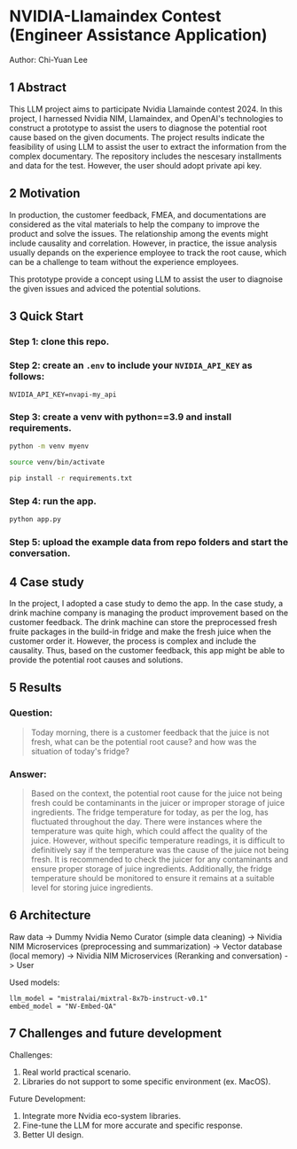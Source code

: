 # NVIDIA-Llamaindex Contest (Engineer Assistance Application)
Author: Chi-Yuan Lee

## 1 Abstract

This LLM project aims to participate Nvidia Llamainde contest 2024. In this project, I harnessed Nvidia NIM, Llamaindex, and OpenAI's technologies to construct a prototype to assist the users to diagnose the potential root cause based on the given documents. The project results indicate the feasibility of using LLM to assist the user to extract the information from the complex documentary. The repository includes the nescesary installments and data for the test. However, the user should adopt private api key.

## 2 Motivation

In production, the customer feedback, FMEA, and documentations are considered as the vital materials to help the company to improve the product and solve the issues. The relationship among the events might include causality and correlation. However, in practice, the issue analysis usually depands on the experience employee to track the root cause, which can be a challenge to team without the experience employees. 

This prototype provide a concept using LLM to assist the user to diagnoise the given issues and adviced the potential solutions.

## 3 Quick Start

### Step 1: clone this repo.

### Step 2: create an `.env` to include your `NVIDIA_API_KEY` as follows:

```
NVIDIA_API_KEY=nvapi-my_api
```

### Step 3: create a venv with python==3.9 and install requirements.

``` bash
python -m venv myenv

source venv/bin/activate

pip install -r requirements.txt
```

### Step 4: run the app.

``` bash
python app.py
```

### Step 5: upload the example data from repo folders and start the conversation.

## 4 Case study

In the project, I adopted a case study to demo the app. In the case study, a drink machine company is managing the product improvement based on the customer feedback. The drink machine can store the preprocessed fresh fruite packages in the build-in fridge and make the fresh juice when the customer order it. However, the process is complex and include the causality. Thus, based on the customer feedback, this app might be able to provide the potential root causes and solutions.

## 5 Results

### Question:

> Today morning, there is a customer feedback that the juice is not fresh, what can be the potential root cause? and how was the situation of today's fridge?

### Answer:

> Based on the context, the potential root cause for the juice not being fresh could be contaminants in the juicer or improper storage of juice ingredients. The fridge temperature for today, as per the log, has fluctuated throughout the day. There were instances where the temperature was quite high, which could affect the quality of the juice. However, without specific temperature readings, it is difficult to definitively say if the temperature was the cause of the juice not being fresh. It is recommended to check the juicer for any contaminants and ensure proper storage of juice ingredients. Additionally, the fridge temperature should be monitored to ensure it remains at a suitable level for storing juice ingredients.

## 6 Architecture

Raw data -> Dummy Nvidia Nemo Curator (simple data cleaning) -> Nividia NIM Microservices (preprocessing and summarization) -> Vector database (local memory) -> Nividia NIM Microservices (Reranking and conversation) -> User

Used models:

```
llm_model = "mistralai/mixtral-8x7b-instruct-v0.1"
embed_model = "NV-Embed-QA"
```

## 7 Challenges and future development

Challenges:
1. Real world practical scenario.
2. Libraries do not support to some specific environment (ex. MacOS).

Future Development:
1. Integrate more Nvidia eco-system libraries.
2. Fine-tune the LLM for more accurate and specific response.
3. Better UI design.

